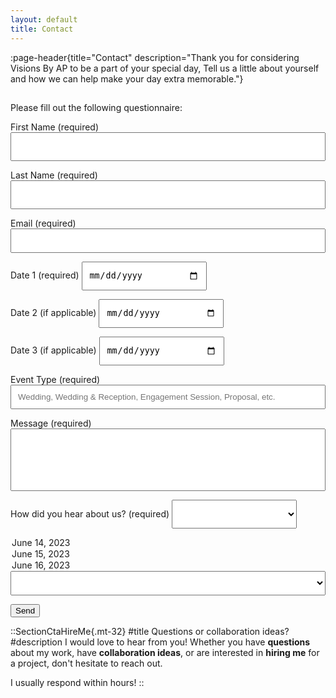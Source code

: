 ```yaml
---
layout: default
title: Contact
---
```


:page-header{title="Contact" description="Thank you for considering Visions By AP to be a part of your special day, Tell us a little about yourself and how we can help make your day extra memorable."}

##

<form
  action="https://formspree.io/f/xyyarkro"
  method="POST"
>

Please fill out the following questionnaire:

First Name (required)
<input type="text" name="name" style="color: black; height: 46px; width: 100%; padding: 10px;" aria-required="true" required>

Last Name (required)
<input type="text" name="name" style="color: black; height: 46px; width: 100%; padding: 10px;" aria-required="true" required>

Email (required)
<input type="email" name="email" style="color: black; width: 100%; padding: 10px;" aria-required="true" required>

Date 1 (required)
<input type="date" name="date1" style="color: black; width: 200px; height: 46px; padding: 10px;" aria-required="true" required>

Date 2 (if applicable)
<input type="date" name="date2" style="color: black; width: 200px; height: 46px; padding: 10px;">

Date 3 (if applicable)
<input type="date" name="date3" style="color: black; width: 200px; height: 46px; padding: 10px;">

Event Type (required)
<input type="email" name="type" style="color: black; width: 100%; padding: 10px;" placeholder="Wedding, Wedding & Reception, Engagement Session, Proposal, etc." aria-required="true" required>

Message (required)
<input type="email" name="message" style="color: black; width: 100%; height: 100px; padding: 10px;" aria-required="true" required>

How did you hear about us? (required)
<select name="date3" style="color: black; width: 200px; height: 46px; padding: 10px;">
  <option value="2023-06-14">June 14, 2023</option>
  <option value="2023-06-15">June 15, 2023</option>
  <option value="2023-06-16">June 16, 2023</option>
  <!-- Add more options as needed -->
</select>

<select id="source" name="source" style="color: black; width: 100%; padding: 10px;" aria-label="Dropdown" required>
  <option value=""></option>
  <option value="Online Search">Online Search</option>
  <option value="Instagram">Instagram</option>
  <option value="TikTok">TikTok</option>
  <option value="Facebook">Facebook</option>
  <option value="Wedding Planner">Wedding Planner</option>
  <option value="Referred">Referred</option>
  <option value="Other">Other</option>
</select>

  <button type="submit">Send</button>
</form>





::SectionCtaHireMe{.mt-32}
#title
Questions or collaboration ideas?
#description
I would love to hear from you! Whether you have __questions__ about my work, have __collaboration ideas__, or are interested in __hiring me__ for a project, don't hesitate to reach out.

I usually respond within hours!
::
